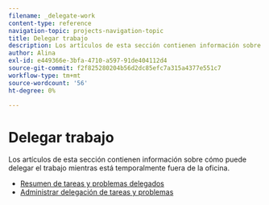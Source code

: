 ```yaml
---
filename: _delegate-work
content-type: reference
navigation-topic: projects-navigation-topic
title: Delegar trabajo
description: Los artículos de esta sección contienen información sobre cómo puede delegar el trabajo mientras está temporalmente fuera de la oficina.
author: Alina
exl-id: e449366e-3bfa-4710-a597-91de404112d4
source-git-commit: f2f825280204b56d2dc85efc7a315a4377e551c7
workflow-type: tm+mt
source-wordcount: '56'
ht-degree: 0%

---
```


# Delegar trabajo

Los artículos de esta sección contienen información sobre cómo puede delegar el trabajo mientras está temporalmente fuera de la oficina.

* [Resumen de tareas y problemas delegados](../../manage-work/delegate-work/delegate-work-overview.md)
* [Administrar delegación de tareas y problemas](../../manage-work/delegate-work/how-to-delegate-work.md)
